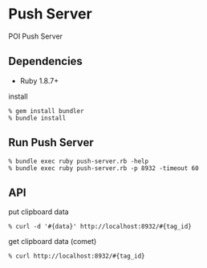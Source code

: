 Push Server
===========
POI Push Server


Dependencies
------------

- Ruby 1.8.7+

install

    % gem install bundler
    % bundle install


Run Push Server
---------------

    % bundle exec ruby push-server.rb -help
    % bundle exec ruby push-server.rb -p 8932 -timeout 60

API
---

put clipboard data

    % curl -d '#{data}' http://localhost:8932/#{tag_id}


get clipboard data (comet)

    % curl http://localhost:8932/#{tag_id}
